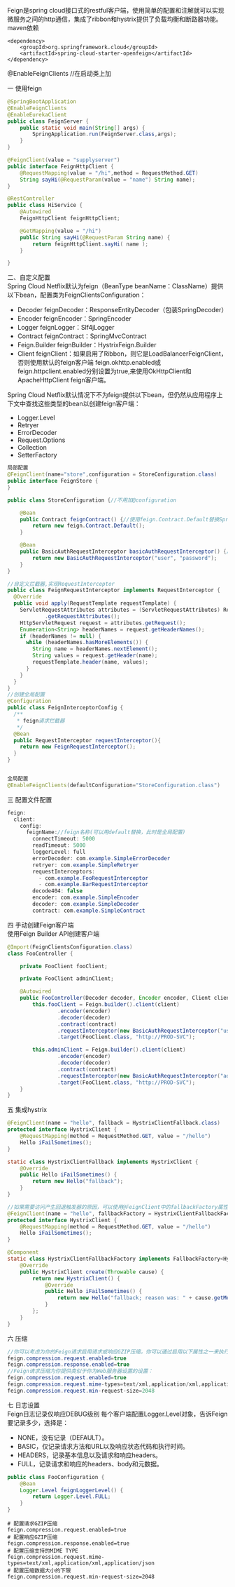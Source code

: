 Feign是spring cloud接口式的restful客户端，使用简单的配置和注解就可以实现微服务之间的http通信，集成了ribbon和hystrix提供了负载均衡和断路器功能。  
maven依赖  
```
<dependency>
    <groupId>org.springframework.cloud</groupId>
    <artifactId>spring-cloud-starter-openfeign</artifactId>
</dependency>
```
@EnableFeignClients //在启动类上加  

一 使用feign  
```java
@SpringBootApplication
@EnableFeignClients
@EnableEurekaClient
public class FeignServer {
    public static void main(String[] args) {
        SpringApplication.run(FeignServer.class,args);
    }
}

@FeignClient(value = "supplyserver")
public interface FeignHttpClient {
    @RequestMapping(value = "/hi",method = RequestMethod.GET)
    String sayHi(@RequestParam(value = "name") String name);
}

@RestController
public class HiService {
    @Autowired
    FeignHttpClient feignHttpClient;

    @GetMapping(value = "/hi")
    public String sayHi(@RequestParam String name) {
        return feignHttpClient.sayHi( name );
    }

}

```

二、自定义配置  
Spring Cloud Netflix默认为feign（BeanType beanName：ClassName）提供以下bean，配置类为FeignClientsConfiguration：  
* Decoder feignDecoder：ResponseEntityDecoder（包装SpringDecoder）
* Encoder feignEncoder：SpringEncoder
* Logger feignLogger：Slf4jLogger
* Contract feignContract：SpringMvcContract
* Feign.Builder feignBuilder：HystrixFeign.Builder
* Client feignClient：如果启用了Ribbon，则它是LoadBalancerFeignClient，否则使用默认的feign客户端
feign.okhttp.enabled或feign.httpclient.enabled分别设置为true,来使用OkHttpClient和ApacheHttpClient feign客户端。  

Spring Cloud Netflix默认情况下不为feign提供以下bean，但仍然从应用程序上下文中查找这些类型的bean以创建feign客户端：
+ Logger.Level
+ Retryer
+ ErrorDecoder
+ Request.Options
+ Collection<RequestInterceptor>
+ SetterFactory

```java
局部配置
@FeignClient(name="store",configuration = StoreConfiguration.class)
public interface FeignStore {
}

public class StoreConfiguration {//不用加@configuration

    @Bean
    public Contract feignContract() {//使用feign.Contract.Default替换SpringMvcContract
        return new feign.Contract.Default();
    }

    @Bean
    public BasicAuthRequestInterceptor basicAuthRequestInterceptor() {//添加拦截器
        return new BasicAuthRequestInterceptor("user", "password");
    }
}

//自定义拦截器,实现RequestInterceptor
public class FeignRequestInterceptor implements RequestInterceptor {
  @Override
  public void apply(RequestTemplate requestTemplate) {
    ServletRequestAttributes attributes = (ServletRequestAttributes) RequestContextHolder
            .getRequestAttributes();
    HttpServletRequest request = attributes.getRequest();
    Enumeration<String> headerNames = request.getHeaderNames();
    if (headerNames != null) {
      while (headerNames.hasMoreElements()) {
        String name = headerNames.nextElement();
        String values = request.getHeader(name);
        requestTemplate.header(name, values);
      }
    }
  }
}
//创建全局配置
@Configuration
public class FeignInterceptorConfig {
  /**
   * feign请求拦截器
   */
  @Bean
  public RequestInterceptor requestInterceptor(){
    return new FeignRequestInterceptor();
  }
}


全局配置 
@EnableFeignClients(defaultConfiguration="StoreConfiguration.class")
```


三 配置文件配置  

```java
feign:
  client:
    config:
      feignName://feign名称(可以用default替换，此时是全局配置)
        connectTimeout: 5000
        readTimeout: 5000
        loggerLevel: full
        errorDecoder: com.example.SimpleErrorDecoder
        retryer: com.example.SimpleRetryer
        requestInterceptors:
          - com.example.FooRequestInterceptor
          - com.example.BarRequestInterceptor
        decode404: false
        encoder: com.example.SimpleEncoder
        decoder: com.example.SimpleDecoder
        contract: com.example.SimpleContract
```

四 手动创建Feign客户端  
使用Feign Builder API创建客户端  
```java
@Import(FeignClientsConfiguration.class)
class FooController {

    private FooClient fooClient;

    private FooClient adminClient;

    @Autowired
    public FooController(Decoder decoder, Encoder encoder, Client client, Contract contract) {
        this.fooClient = Feign.builder().client(client)
                .encoder(encoder)
                .decoder(decoder)
                .contract(contract)
                .requestInterceptor(new BasicAuthRequestInterceptor("user", "user"))
                .target(FooClient.class, "http://PROD-SVC");

        this.adminClient = Feign.builder().client(client)
                .encoder(encoder)
                .decoder(decoder)
                .contract(contract)
                .requestInterceptor(new BasicAuthRequestInterceptor("admin", "admin"))
                .target(FooClient.class, "http://PROD-SVC");
    }
}
```
五 集成hystrix
```java
@FeignClient(name = "hello", fallback = HystrixClientFallback.class)
protected interface HystrixClient {
    @RequestMapping(method = RequestMethod.GET, value = "/hello")
    Hello iFailSometimes();
}

static class HystrixClientFallback implements HystrixClient {
    @Override
    public Hello iFailSometimes() {
        return new Hello("fallback");
    }
}

//如果需要访问产生回退触发器的原因，可以使用@FeignClient中的fallbackFactory属性
@FeignClient(name = "hello", fallbackFactory = HystrixClientFallbackFactory.class)
protected interface HystrixClient {
    @RequestMapping(method = RequestMethod.GET, value = "/hello")
    Hello iFailSometimes();
}

@Component
static class HystrixClientFallbackFactory implements FallbackFactory<HystrixClient> {
    @Override
    public HystrixClient create(Throwable cause) {
        return new HystrixClient() {
            @Override
            public Hello iFailSometimes() {
                return new Hello("fallback; reason was: " + cause.getMessage());
            }
        };
    }
}
```
六 压缩
```java
//你可以考虑为你的Feign请求启用请求或响应GZIP压缩，你可以通过启用以下属性之一来执行此操作：
feign.compression.request.enabled=true
feign.compression.response.enabled=true
//Feign请求压缩为你提供类似于你为Web服务器设置的设置：
feign.compression.request.enabled=true
feign.compression.request.mime-types=text/xml,application/xml,application/json
feign.compression.request.min-request-size=2048
```

七 日志设置  
Feign日志记录仅响应DEBUG级别
每个客户端配置Logger.Level对象，告诉Feign要记录多少，选择是：
* NONE，没有记录（DEFAULT）。
* BASIC，仅记录请求方法和URL以及响应状态代码和执行时间。
* HEADERS，记录基本信息以及请求和响应headers。
* FULL，记录请求和响应的headers、body和元数据。
```java
public class FooConfiguration {
    @Bean
    Logger.Level feignLoggerLevel() {
        return Logger.Level.FULL;
    }
}
```
```
# 配置请求GZIP压缩
feign.compression.request.enabled=true
# 配置响应GZIP压缩
feign.compression.response.enabled=true
# 配置压缩支持的MIME TYPE
feign.compression.request.mime-types=text/xml,application/xml,application/json
# 配置压缩数据大小的下限
feign.compression.request.min-request-size=2048
```
